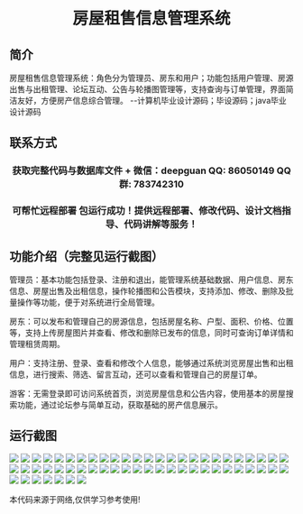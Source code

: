 <p><h1 align="center">房屋租售信息管理系统</h1></p>

## 简介
房屋租售信息管理系统：角色分为管理员、房东和用户；功能包括用户管理、房源出售与出租管理、论坛互动、公告与轮播图管理等，支持查询与订单管理，界面简洁友好，方便房产信息综合管理。    --计算机毕业设计源码；毕设源码；java毕业设计源码


## 联系方式
<p><h3 align="center">获取完整代码与数据库文件 + 微信：deepguan QQ: 86050149 QQ群: 783742310</h3></p>
<p><h3 align="center">可帮忙远程部署 包运行成功！提供远程部署、修改代码、设计文档指导、代码讲解等服务！</h3></p>

## 功能介绍（完整见运行截图）
管理员：基本功能包括登录、注册和退出，能管理系统基础数据、用户信息、房东信息、房屋出售及出租信息，操作轮播图和公告模块，支持添加、修改、删除及批量操作等功能，便于对系统进行全局管理。

房东：可以发布和管理自己的房源信息，包括房屋名称、户型、面积、价格、位置等，支持上传房屋图片并查看、修改和删除已发布的信息，同时可查询订单详情和管理租赁周期。

用户：支持注册、登录、查看和修改个人信息，能够通过系统浏览房屋出售和出租信息，进行搜索、筛选、留言互动，还可以查看和管理自己的房屋订单。

游客：无需登录即可访问系统首页，浏览房屋信息和公告内容，使用基本的房屋搜索功能，通过论坛参与简单互动，获取基础的房产信息展示。


## 运行截图
![](img/001.jpg)
![](img/002.jpg)
![](img/003.jpg)
![](img/004.jpg)
![](img/005.jpg)
![](img/006.jpg)
![](img/007.jpg)
![](img/008.jpg)
![](img/009.jpg)
![](img/010.jpg)
![](img/011.jpg)
![](img/012.jpg)
![](img/013.jpg)
![](img/014.jpg)
![](img/015.jpg)
![](img/016.jpg)
![](img/017.jpg)
![](img/018.jpg)
![](img/019.jpg)
![](img/020.jpg)
![](img/021.jpg)
![](img/022.jpg)
![](img/023.jpg)
![](img/024.jpg)
![](img/025.jpg)
![](img/026.jpg)
![](img/027.jpg)
![](img/028.jpg)
![](img/029.jpg)
![](img/030.jpg)
![](img/031.jpg)
![](img/032.jpg)
![](img/033.jpg)
![](img/034.jpg)
![](img/035.jpg)
![](img/036.jpg)
![](img/037.jpg)
![](img/038.jpg)
![](img/039.jpg)
![](img/040.jpg)
![](img/041.jpg)
![](img/042.jpg)
![](img/043.jpg)
![](img/044.jpg)
![](img/045.jpg)
![](img/046.jpg)
![](img/047.jpg)
![](img/048.jpg)
![](img/049.jpg)
![](img/050.jpg)
![](img/051.jpg)
![](img/052.jpg)
![](img/053.jpg)
![](img/054.jpg)
![](img/055.jpg)
![](img/056.jpg)
![](img/057.jpg)

<p>本代码来源于网络,仅供学习参考使用!</p>
